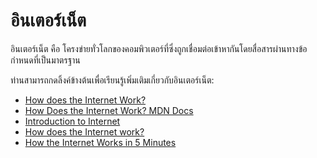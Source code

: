 # อินเตอร์เน็ต

อินเตอร์เน็ต คือ โครงข่ายทั่วโลกของคอมพิวเตอร์ที่ซึ่งถูกเชื่อมต่อเข้าหากันโดยสื่อสารผ่านทางข้อกำหนดที่เป็นมาตรฐาน

ท่านสามารถกดลิ้งค์ข้างต้นเพื่อเรียนรู้เพิ่มเติมเกี่ยวกับอินเตอร์เน็ต: 

- [How does the Internet Work?](https://cs.fyi/guide/how-does-internet-work)
- [How Does the Internet Work? MDN Docs](https://developer.mozilla.org/en-US/docs/Learn/Common_questions/How_does_the_Internet_work)
- [Introduction to Internet](/guides/what-is-internet)
- [How does the Internet work?](https://www.youtube.com/watch?v=TNQsmPf24go)
- [How the Internet Works in 5 Minutes](https://www.youtube.com/watch?v=7_LPdttKXPc)

